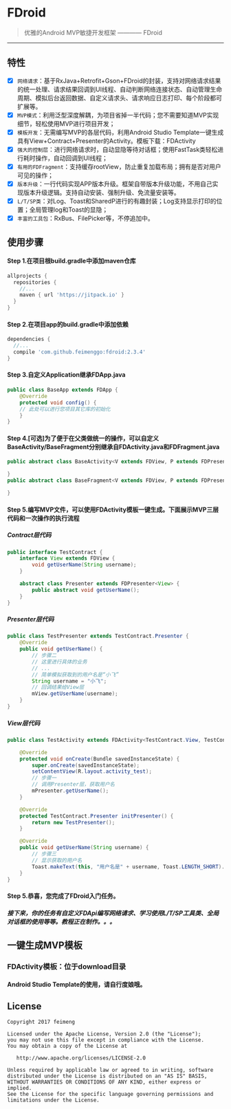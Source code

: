 # FDroid
>优雅的Android MVP敏捷开发框架 ———— FDroid
-------
## 特性
- [x] `网络请求`：基于RxJava+Retrofit+Gson+FDroid的封装，支持对网络请求结果的统一处理、请求结果回调到UI线程、自动判断网络连接状态、自动管理生命周期、模拟后台返回数据、自定义请求头、请求响应日志打印、每个阶段都可扩展等。
- [x] `MVP模式`：利用泛型深度解耦，为项目省掉一半代码；您不需要知道MVP实现细节，轻松使用MVP进行项目开发；
- [x] `模板开发`：无需编写MVP的各层代码，利用Android Studio Template一键生成具有View+Contract+Presenter的Activity。模板下载：FDActivity
- [x] `强大的控制层`：进行网络请求时，自动显隐等待对话框；使用FastTask类轻松进行耗时操作，自动回调到UI线程；
- [x] `有用的FDFragment`：支持缓存rootView，防止重复加载布局；拥有是否对用户可见的操作；
- [x] `版本升级`：一行代码实现APP版本升级。框架自带版本升级功能，不用自己实现版本升级逻辑。支持自动安装、强制升级、免流量安装等。
- [x] `L/T/SP类`：对Log、Toast和SharedP进行的有趣封装；Log支持显示打印的位置；全局管理log和Toast的显隐；
- [x] `丰富的工具包`：RxBus、FilePicker等，不停追加中。

## 使用步骤
#### Step 1.在项目根build.gradle中添加maven仓库
```groovy
allprojects {
  repositories {
    //...
    maven { url 'https://jitpack.io' }
  }
}
```
#### Step 2.在项目app的build.gradle中添加依赖
```groovy
dependencies {
  //...
  compile 'com.github.feimenggo:fdroid:2.3.4'
}
```
#### Step 3.自定义Application继承FDApp.java
```java
public class BaseApp extends FDApp {
    @Override
    protected void config() {
	// 此处可以进行您项目其它库的初始化
    }
}
```
#### Step 4.[可选]为了便于在父类做统一的操作，可以自定义BaseActivity/BaseFragment分别继承自FDActivity.java和FDFragment.java
```java
public abstract class BaseActivity<V extends FDView, P extends FDPresenter<V>> extends FDActivity<V, P> {

}
public abstract class BaseFragment<V extends FDView, P extends FDPresenter<V>> extends FDFragment<V, P> {

}
```
#### Step 5.编写MVP文件，可以使用FDActivity模板一键生成。下面展示MVP三层代码和一次操作的执行流程
##### Contract层代码
```java
public interface TestContract {
    interface View extends FDView {
        void getUserName(String username);
    }

    abstract class Presenter extends FDPresenter<View> {
        public abstract void getUserName();
    }
}
```
##### Presenter层代码
```java
public class TestPresenter extends TestContract.Presenter {
    @Override
    public void getUserName() {
        // 步骤二
        // 这里进行具体的业务
        // ...
        // 简单模拟获取到的用户名是“小飞”
        String username = "小飞";
        // 回调结果给View层
        mView.getUserName(username);
    }
}
```
##### View层代码
```java
public class TestActivity extends FDActivity<TestContract.View, TestContract.Presenter> implements TestContract.View {

    @Override
    protected void onCreate(Bundle savedInstanceState) {
        super.onCreate(savedInstanceState);
        setContentView(R.layout.activity_test);
        // 步骤一
        // 调用Presenter层，获取用户名
        mPresenter.getUserName();		
    }

    @Override
    protected TestContract.Presenter initPresenter() {
        return new TestPresenter();
    }

    @Override
    public void getUserName(String username) {
        // 步骤三
        // 显示获取的用户名
        Toast.makeText(this, "用户名是" + username, Toast.LENGTH_SHORT).show();
    }
}
```
#### Step 5.恭喜，您完成了FDroid入门任务。
##### 接下来，你的任务有自定义FDApi编写网络请求、学习使用L/T/SP工具类、全局对话框的使用等等。教程正在制作。。。

## 一键生成MVP模板
### FDActivity模板：位于download目录
#### Android Studio Template的使用，请自行度娘哦。
## License

```  
Copyright 2017 feimeng

Licensed under the Apache License, Version 2.0 (the "License");
you may not use this file except in compliance with the License.
You may obtain a copy of the License at

   http://www.apache.org/licenses/LICENSE-2.0

Unless required by applicable law or agreed to in writing, software
distributed under the License is distributed on an "AS IS" BASIS,
WITHOUT WARRANTIES OR CONDITIONS OF ANY KIND, either express or implied.
See the License for the specific language governing permissions and
limitations under the License.
```
